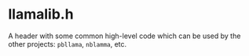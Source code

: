 # llamalib.h

A header with some common high-level code which can be used by the other projects: `pbllama`, `nblamma`, etc.
